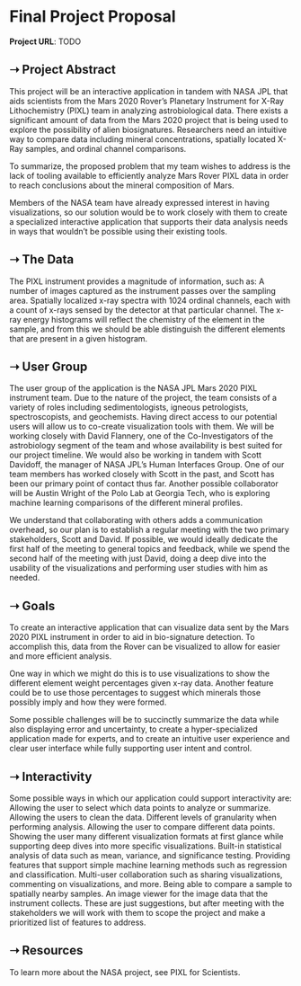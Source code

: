 # Final Project Proposal

**Project URL**: TODO

## ➝ Project Abstract

This project will be an interactive application in tandem with NASA JPL that aids scientists from the Mars 2020 Rover’s Planetary Instrument for X-Ray Lithochemistry (PIXL) team in analyzing astrobiological data. There exists a significant amount of data from the Mars 2020 project that is being used to explore the possibility of alien biosignatures. Researchers need an intuitive way to compare data including mineral concentrations, spatially located X-Ray samples, and ordinal channel comparisons.

To summarize, the proposed problem that my team wishes to address is the lack of tooling available to efficiently analyze Mars Rover PIXL data in order to reach conclusions about the mineral composition of Mars. 

Members of the NASA team have already expressed interest in having visualizations, so our solution would be to work closely with them to create a specialized interactive application that supports their data analysis needs in ways that wouldn’t be possible using their existing tools.

## ➝ The Data

The PIXL instrument provides a magnitude of information, such as: 
A number of images captured as the instrument passes over the sampling area.
Spatially localized x-ray spectra with 1024 ordinal channels, each with a count of x-rays sensed by the detector at that particular channel.
The x-ray energy histograms will reflect the chemistry of the element in the sample, and from this we should be able distinguish the different elements that are present in a given histogram.

## ➝ User Group

The user group of the application is the NASA JPL Mars 2020 PIXL instrument team. Due to the nature of the project, the team consists of a variety of roles including sedimentologists, igneous petrologists, spectroscopists, and geochemists. Having direct access to our potential users will allow us to co-create visualization tools with them. We will be working closely with David Flannery, one of the Co-Investigators of the astrobiology segment of the team and whose availability is best suited for our project timeline. We would also be working in tandem with Scott Davidoff, the manager of NASA JPL’s Human Interfaces Group. One of our team members has worked closely with Scott in the past, and Scott has been our primary point of contact thus far. Another possible collaborator will be Austin Wright of the Polo Lab at Georgia Tech, who is exploring machine learning comparisons of the different mineral profiles.

We understand that collaborating with others adds a communication overhead, so our plan is to establish a regular meeting with the two primary stakeholders, Scott and David. If possible, we would ideally dedicate the first half of the meeting to general topics and feedback, while we spend the second half of the meeting with just David, doing a deep dive into the usability of the visualizations and performing user studies with him as needed.

## ➝ Goals

To create an interactive application that can visualize data sent by the Mars 2020 PIXL instrument in order to aid in bio-signature detection. To accomplish this, data from the Rover can be visualized to allow for easier and more efficient analysis. 

One way in which we might do this is to use visualizations to show the different element weight percentages given x-ray data. Another feature could be to use those percentages to suggest which minerals those possibly imply and how they were formed. 

Some possible challenges will be to succinctly summarize the data while also displaying error and uncertainty, to create a hyper-specialized application made for experts, and to create an intuitive user experience and clear user interface while fully supporting user intent and control.

## ➝ Interactivity
Some possible ways in which our application could support interactivity are:
Allowing the user to select which data points to analyze or summarize.
Allowing the users to clean the data.
Different levels of granularity when performing analysis.
Allowing the user to compare different data points.
Showing the user many different visualization formats at first glance while supporting deep dives into more specific visualizations.
Built-in statistical analysis of data such as mean, variance, and significance testing.
Providing features that support simple machine learning methods such as regression and classification.
Multi-user collaboration such as sharing visualizations, commenting on visualizations, and more.
Being able to compare a sample to spatially nearby samples.
An image viewer for the image data that the instrument collects.
These are just suggestions, but after meeting with the stakeholders we will work with them to scope the project and make a prioritized list of features to address.

## ➝ Resources
To learn more about the NASA project, see PIXL for Scientists.
